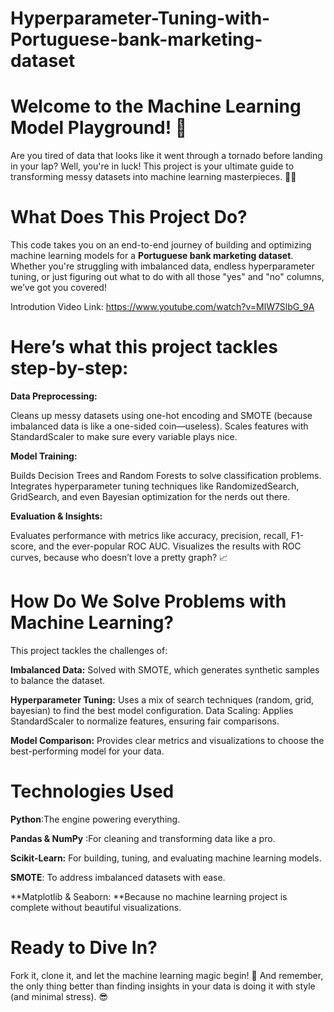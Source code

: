 # Hyperparameter-Tuning-with-Portuguese-bank-marketing-dataset

# **Welcome to the Machine Learning Model Playground! 🎢**

Are you tired of data that looks like it went through a tornado before landing in your lap? Well, you're in luck! This project is your ultimate guide to transforming messy datasets into machine learning masterpieces. 🧹🤖

# **What Does This Project Do?**

This code takes you on an end-to-end journey of building and optimizing machine learning models for a **Portuguese bank marketing dataset**. Whether you're struggling with imbalanced data, endless hyperparameter tuning, or just figuring out what to do with all those "yes" and "no" columns, we’ve got you covered!

Introdution Video Link: https://www.youtube.com/watch?v=MlW7SlbG_9A


# **Here’s what this project tackles step-by-step:**

**Data Preprocessing:**

Cleans up messy datasets using one-hot encoding and SMOTE (because imbalanced data is like a one-sided coin—useless).
Scales features with StandardScaler to make sure every variable plays nice.

**Model Training:**

Builds Decision Trees and Random Forests to solve classification problems.
Integrates hyperparameter tuning techniques like RandomizedSearch, GridSearch, and even Bayesian optimization for the nerds out there.

**Evaluation & Insights:**

Evaluates performance with metrics like accuracy, precision, recall, F1-score, and the ever-popular ROC AUC.
Visualizes the results with ROC curves, because who doesn’t love a pretty graph? 📈

# **How Do We Solve Problems with Machine Learning?**

This project tackles the challenges of:

**Imbalanced Data:** Solved with SMOTE, which generates synthetic samples to balance the dataset.

**Hyperparameter Tuning:** Uses a mix of search techniques (random, grid, bayesian) to find the best model configuration.
Data Scaling: Applies StandardScaler to normalize features, ensuring fair comparisons.

**Model Comparison:** Provides clear metrics and visualizations to choose the best-performing model for your data.

# **Technologies Used**

**Python**:The engine powering everything.

**Pandas & NumPy** :For cleaning and transforming data like a pro.

**Scikit-Learn:** For building, tuning, and evaluating machine learning models.

**SMOTE**: To address imbalanced datasets with ease.

**Matplotlib & Seaborn: **Because no machine learning project is complete without beautiful visualizations.


# **Ready to Dive In?**
Fork it, clone it, and let the machine learning magic begin! 🚀
And remember, the only thing better than finding insights in your data is doing it with style (and minimal stress). 😎

